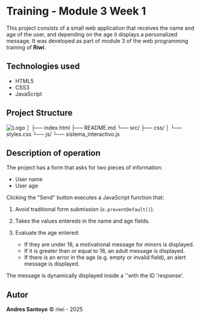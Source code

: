 # Training - Module 3 Week 1

This project consists of a small web application that receives the name and age of the user, and depending on the age it displays a personalized message. It was developed as part of module 3 of the web programming training of **Riwi**.

## Technologies used

- HTML5  
- CSS3  
- JavaScript

## Project Structure

![Logo]()
    │
    ├── index.html
    ├── README.md
    └── src/
    ├── css/
    │ └── styles.css
    └── js/
    └── sistema_interactivo.js

## Description of operation

The project has a form that asks for two pieces of information:

- User name
- User age

Clicking the "Send" button executes a JavaScript function that:

1. Avoid traditional form submission (`e.preventDefault()`).

2. Takes the values entereds in the name and age fields.

3. Evaluate the age entered:
    - If they are under 18, a motivational message for minors is displayed. 
    - If it is greater than or equal to 18, an adult message is displayed. 
    - If there is an error in the age (e.g. empty or invalid field), an alert message is displayed.


The message is dynamically displayed inside a '<span>'with the ID 'response'.

##  Autor

**Andres Santoyo**
© riwi - 2025

